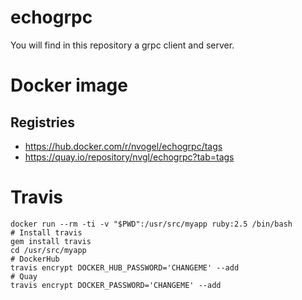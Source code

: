 # echogrpc

You will find in this repository a grpc client and server.


# Docker image

## Registries

- https://hub.docker.com/r/nvogel/echogrpc/tags
- https://quay.io/repository/nvgl/echogrpc?tab=tags

# Travis

```
docker run --rm -ti -v "$PWD":/usr/src/myapp ruby:2.5 /bin/bash
# Install travis
gem install travis
cd /usr/src/myapp
# DockerHub
travis encrypt DOCKER_HUB_PASSWORD='CHANGEME' --add
# Quay
travis encrypt DOCKER_PASSWORD='CHANGEME' --add
```
